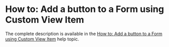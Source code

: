 # How to: Add a button to a Form using Custom View Item


The complete description is available in the <a href="https://documentation.devexpress.com/#Xaf/CustomDocument3653">How to: Add a button to a Form using Custom View Item</a> help topic.

<br/>


